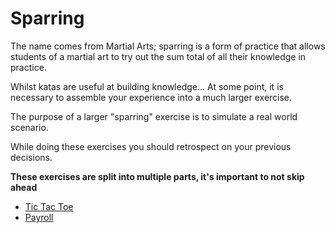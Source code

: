 # Sparring

The name comes from Martial Arts; sparring is a form of practice that allows students of a martial art to try out the sum total of all their knowledge in practice.

Whilst katas are useful at building knowledge... At some point, it is necessary to assemble your experience into a much larger exercise.

The purpose of a larger "sparring" exercise is to simulate a real world scenario.

While doing these exercises you should retrospect on your previous decisions.

**These exercises are split into multiple parts, it's important to not skip ahead**

* [Tic Tac Toe](./tic-tac-toe/)
* [Payroll](./payroll/)


